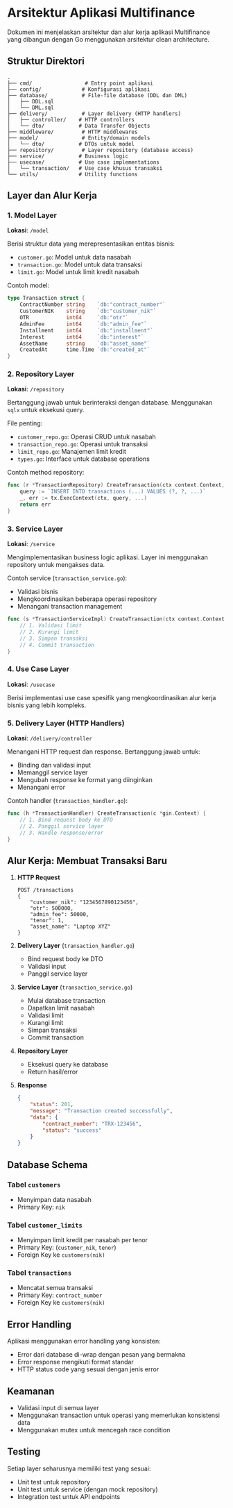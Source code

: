 # Arsitektur Aplikasi Multifinance

Dokumen ini menjelaskan arsitektur dan alur kerja aplikasi Multifinance yang dibangun dengan Go menggunakan arsitektur clean architecture.

## Struktur Direktori

```
.
├── cmd/                 # Entry point aplikasi
├── config/             # Konfigurasi aplikasi
├── database/           # File-file database (DDL dan DML)
│   ├── DDL.sql
│   └── DML.sql
├── delivery/           # Layer delivery (HTTP handlers)
│   ├── controller/    # HTTP controllers
│   └── dto/           # Data Transfer Objects
├── middleware/         # HTTP middlewares
├── model/              # Entity/domain models
│   └── dto/           # DTOs untuk model
├── repository/         # Layer repository (database access)
├── service/           # Business logic
├── usecase/           # Use case implementations
│   └── transaction/   # Use case khusus transaksi
└── utils/             # Utility functions
```

## Layer dan Alur Kerja

### 1. Model Layer

**Lokasi**: `/model`

Berisi struktur data yang merepresentasikan entitas bisnis:

- `customer.go`: Model untuk data nasabah
- `transaction.go`: Model untuk data transaksi
- `limit.go`: Model untuk limit kredit nasabah

Contoh model:
```go
type Transaction struct {
    ContractNumber string    `db:"contract_number"`
    CustomerNIK    string    `db:"customer_nik"`
    OTR            int64     `db:"otr"`
    AdminFee       int64     `db:"admin_fee"`
    Installment    int64     `db:"installment"`
    Interest       int64     `db:"interest"`
    AssetName      string    `db:"asset_name"`
    CreatedAt      time.Time `db:"created_at"`
}
```

### 2. Repository Layer

**Lokasi**: `/repository`

Bertanggung jawab untuk berinteraksi dengan database. Menggunakan `sqlx` untuk eksekusi query.

File penting:
- `customer_repo.go`: Operasi CRUD untuk nasabah
- `transaction_repo.go`: Operasi untuk transaksi
- `limit_repo.go`: Manajemen limit kredit
- `types.go`: Interface untuk database operations

Contoh method repository:
```go
func (r *TransactionRepository) CreateTransaction(ctx context.Context, tx repository.DBTx, t *model.Transaction) error {
    query := `INSERT INTO transactions (...) VALUES (?, ?, ...)`
    _, err := tx.ExecContext(ctx, query, ...)
    return err
}
```

### 3. Service Layer

**Lokasi**: `/service`

Mengimplementasikan business logic aplikasi. Layer ini menggunakan repository untuk mengakses data.

Contoh service (`transaction_service.go`):
- Validasi bisnis
- Mengkoordinasikan beberapa operasi repository
- Menangani transaction management

```go
func (s *TransactionServiceImpl) CreateTransaction(ctx context.Context, transaction *model.Transaction, tenor int) error {
    // 1. Validasi limit
    // 2. Kurangi limit
    // 3. Simpan transaksi
    // 4. Commit transaction
}
```

### 4. Use Case Layer

**Lokasi**: `/usecase`

Berisi implementasi use case spesifik yang mengkoordinasikan alur kerja bisnis yang lebih kompleks.

### 5. Delivery Layer (HTTP Handlers)

**Lokasi**: `/delivery/controller`

Menangani HTTP request dan response. Bertanggung jawab untuk:
- Binding dan validasi input
- Memanggil service layer
- Mengubah response ke format yang diinginkan
- Menangani error

Contoh handler (`transaction_handler.go`):

```go
func (h *TransactionHandler) CreateTransaction(c *gin.Context) {
    // 1. Bind request body ke DTO
    // 2. Panggil service layer
    // 3. Handle response/error
}
```

## Alur Kerja: Membuat Transaksi Baru

1. **HTTP Request**
   ```
   POST /transactions
   {
       "customer_nik": "1234567890123456",
       "otr": 500000,
       "admin_fee": 50000,
       "tenor": 1,
       "asset_name": "Laptop XYZ"
   }
   ```

2. **Delivery Layer** (`transaction_handler.go`)
   - Bind request body ke DTO
   - Validasi input
   - Panggil service layer

3. **Service Layer** (`transaction_service.go`)
   - Mulai database transaction
   - Dapatkan limit nasabah
   - Validasi limit
   - Kurangi limit
   - Simpan transaksi
   - Commit transaction

4. **Repository Layer**
   - Eksekusi query ke database
   - Return hasil/error

5. **Response**
   ```json
   {
       "status": 201,
       "message": "Transaction created successfully",
       "data": {
           "contract_number": "TRX-123456",
           "status": "success"
       }
   }
   ```

## Database Schema

### Tabel `customers`
- Menyimpan data nasabah
- Primary Key: `nik`


### Tabel `customer_limits`
- Menyimpan limit kredit per nasabah per tenor
- Primary Key: (`customer_nik`, `tenor`)
- Foreign Key ke `customers(nik)`

### Tabel `transactions`
- Mencatat semua transaksi
- Primary Key: `contract_number`
- Foreign Key ke `customers(nik)`

## Error Handling

Aplikasi menggunakan error handling yang konsisten:
- Error dari database di-wrap dengan pesan yang bermakna
- Error response mengikuti format standar
- HTTP status code yang sesuai dengan jenis error

## Keamanan

- Validasi input di semua layer
- Menggunakan transaction untuk operasi yang memerlukan konsistensi data
- Menggunakan mutex untuk mencegah race condition

## Testing

Setiap layer seharusnya memiliki test yang sesuai:
- Unit test untuk repository
- Unit test untuk service (dengan mock repository)
- Integration test untuk API endpoints
